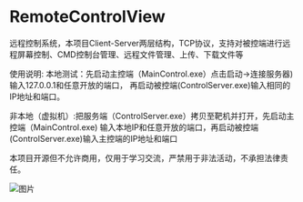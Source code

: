 # RemoteControlView
远程控制系统，本项目Client-Server两层结构，TCP协议，支持对被控端进行远程屏幕控制、CMD控制台管理、远程文件管理、上传、下载文件等

使用说明:
  本地测试：先启动主控端（MainControl.exe）点击启动->连接服务器)输入127.0.0.1和任意开放的端口，
  再启动被控端(ControlServer.exe)输入相同的IP地址和端口。

  非本地（虚拟机）:把服务端（ControlServer.exe）拷贝至靶机并打开，先启动主控端（MainControl.exe)
  输入本地IP和任意开放的端口，再启动被控端(ControlServer.exe)输入主控端的IP地址和端口

本项目开源但不允许商用，仅用于学习交流，严禁用于非法活动，不承担法律责任。

![图片](https://user-images.githubusercontent.com/57027996/138595853-87c055a4-40b7-4f9e-87f5-f24f728a0c02.png)

